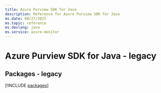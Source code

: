 ```yaml
---
title: Azure Purview SDK for Java
description: Reference for Azure Purview SDK for Java
ms.date: 08/27/2025
ms.topic: reference
ms.devlang: java
ms.service: azure-monitor
---
```

# Azure Purview SDK for Java - legacy
## Packages - legacy
[!INCLUDE [packages](purview-index.md)]